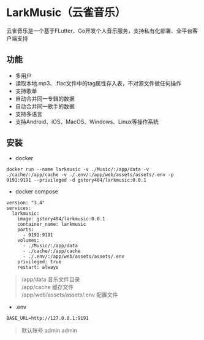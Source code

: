# LarkMusic（云雀音乐）

云雀音乐是一个基于FLutter、Go开发个人音乐服务，支持私有化部署、全平台客户端支持

## 功能
- 多用户
- 读取本地.mp3、.flac文件中的tag属性存入表，不对源文件做任何操作
- 支持歌单
- 自动合并同一专辑的数据
- 自动合并同一歌手的数据
- 支持多语言
- 支持Android、iOS、MacOS、Windows、Linux等操作系统

## 安装
- docker
```
docker run --name larkmusic -v ./Music/:/app/data -v ./cache/:/app/cache -v ./.env/:/app/web/assets/assets/.env -p 9191:9191 --privileged -d gstory404/larkmusic:0.0.1
```
- docker compose
```
version: "3.4"
services:
  larkmusic:
    image: gstory404/larkmusic:0.0.1
    container_name: larkmusic
    ports:
      - 9191:9191
    volumes:
      - ./Music/:/app/data
      - ./cache/:/app/cache
      - ./.env/:/app/web/assets/assets/.env
    privileged: true
    restart: always
```
> /app/data 音乐文件目录  
> /app/cache 缓存文件  
> /app/web/assets/assets/.env 配置文件

- .env
```
BASE_URL=http://127.0.0.1:9191
```
> 默认账号 admin  admin